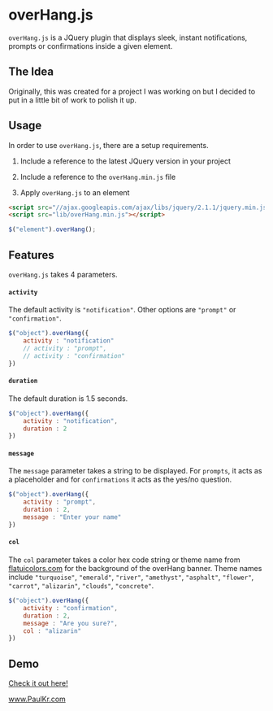 overHang.js
===========

`overHang.js` is a JQuery plugin that displays sleek, instant notifications, prompts or confirmations inside a given element.

The Idea
--------

Originally, this was created for a project I was working on but I decided to put in a little bit of work to polish it up.

Usage
-----

In order to use `overHang.js`, there are a setup requirements.

1) Include a reference to the latest JQuery version in your project

2) Include a reference to the `overHang.min.js` file

3) Apply `overHang.js` to an element 

```html
<script src="//ajax.googleapis.com/ajax/libs/jquery/2.1.1/jquery.min.js"></script>
<script src="lib/overHang.min.js"></script>
```

```javascript
$("element").overHang();
```

Features
--------

`overHang.js` takes 4 parameters.

#### `activity`

The default activity is `"notification"`. Other options are `"prompt"` or `"confirmation"`.

```javascript
$("object").overHang({
	activity : "notification"
	// activity : "prompt",
	// activity : "confirmation"
})
```

#### `duration`

The default duration is 1.5 seconds.

```javascript
$("object").overHang({
	activity : "notification",
	duration : 2
})
```

#### `message`

The `message` parameter takes a string to be displayed. For `prompts`, it acts as a placeholder and for `confirmations` it acts as the yes/no question.

```javascript
$("object").overHang({
	activity : "prompt",
	duration : 2,
	message : "Enter your name"
})
```

#### `col`

The `col` parameter takes a color hex code string or theme name from [flatuicolors.com](http://flatuicolors.com) for the background of the overHang banner. Theme names include `"turquoise"`, `"emerald"`, `"river"`, `"amethyst"`, `"asphalt"`, `"flower"`, `"carrot"`, `"alizarin"`, `"clouds"`, `"concrete"`.

```javascript
$("object").overHang({
	activity : "confirmation",
	duration : 2,
	message : "Are you sure?",
	col : "alizarin"
})
```

Demo
----

[Check it out here!](http://paulkr.github.io/overHang.js)


www.PaulKr.com
